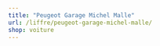 ```yaml
---
title: "Peugeot Garage Michel Malle"
url: /liffre/peugeot-garage-michel-malle/
shop: voiture
---
```

